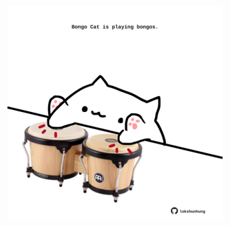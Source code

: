<!-- built at 31/08/2022, 11:00:57 UTC -->
<p align="center">
  <img width="500" height="500" src="./ReadmeImage.svg">
</p>
